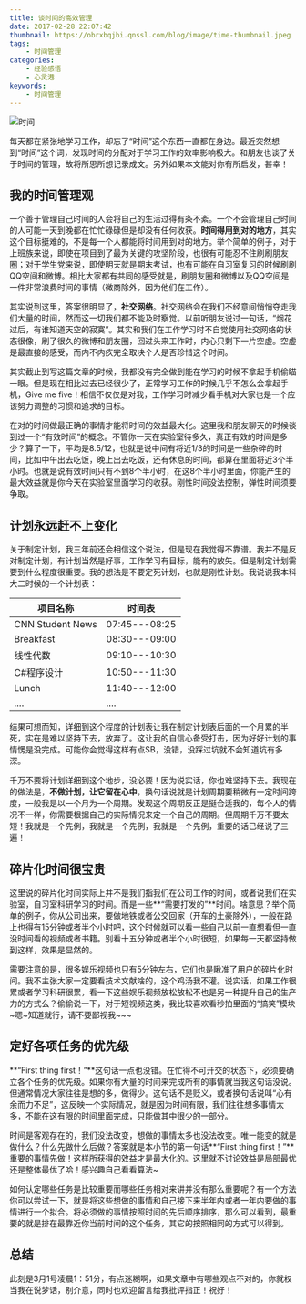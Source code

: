 ```yaml
---
title: 谈时间的高效管理
date: 2017-02-28 22:07:42
thumbnail: https://obrxbqjbi.qnssl.com/blog/image/time-thumbnail.jpeg
tags:
	- 时间管理
categories:
	- 经验感悟
	- 心灵港
keywords:
	- 时间管理
---
```

![时间](https://obrxbqjbi.qnssl.com/blog/image/time-thumbnail.jpeg)

每天都在紧张地学习工作，却忘了“时间”这个东西一直都在身边。最近突然想到“时间”这个词，发现时间的分配对于学习工作的效率影响极大。和朋友也谈了关于时间的管理，故将所思所想记录成文。另外如果本文能对你有所启发，甚幸！

## 我的时间管理观
一个善于管理自己时间的人会将自己的生活过得有条不紊。一个不会管理自己时间的人可能一天到晚都在忙忙碌碌但是却没有任何收获。**时间得用到对的地方**，其实这个目标挺难的，不是每一个人都能将时间用到对的地方。举个简单的例子，对于上班族来说，即使在项目到了最为关键的攻坚阶段，也很有可能忍不住刷刷朋友圈；对于学生党来说，即使明天就是期末考试，也有可能在自习室复习的时候刷刷QQ空间和微博。相比大家都有共同的感受就是，刷朋友圈和微博以及QQ空间是一件非常浪费时间的事情（微商除外，因为他们在工作）。

其实说到这里，答案很明显了，**社交网络**。社交网络会在我们不经意间悄悄夺走我们大量的时间，然而这一切我们都不能及时察觉。以前听朋友说过一句话，“烟花过后，有谁知道天空的寂寞”。其实和我们在工作学习时不自觉使用社交网络的状态很像，刷了很久的微博和朋友圈，回过头来工作时，内心只剩下一片空虚。空虚是最直接的感受，而内不内疚完全取决个人是否珍惜这个时间。

其实截止到写这篇文章的时候，我都没有完全做到能在学习的时候不拿起手机偷瞄一眼。但是现在相比过去已经很少了，正常学习工作的时候几乎不怎么会拿起手机，Give me five！相信不仅仅是对我，工作学习时减少看手机对大家也是一个应该努力调整的习惯和追求的目标。

在对的时间做最正确的事情才能将时间的效益最大化。这里我和朋友聊天的时候谈到过一个“有效时间”的概念。不管你一天在实验室待多久，真正有效的时间是多少？算了一下，平均是8.5/12，也就是说中间有将近1/3的时间是一些杂碎的时间，比如中午出去吃饭，晚上出去吃饭，还有休息的时间，都算在里面将近3个半小时。也就是说有效时间只有不到8个半小时，在这8个半小时里面，你能产生的最大效益就是你今天在实验室里面学习的收获。刚性时间没法控制，弹性时间须要争取。

## 计划永远赶不上变化
关于制定计划，我三年前还会相信这个说法，但是现在我觉得不靠谱。我并不是反对制定计划，有计划当然是好事，工作学习有目标，能有的放矢。但是制定计划需要到什么程度很重要。我的想法是不要定死计划，也就是刚性计划。我说说我本科大二时候的一个计划表：

|项目名称|时间表|
|------|--------------|
|CNN Student News|07:45---08:25|
|Breakfast|08:30---09:00|
|线性代数|09:10---10:30|
|C#程序设计|10:50---11:30|
|Lunch|11:40---12:00|
|....|....|

结果可想而知，详细到这个程度的计划表让我在制定计划表后面的一个月累的半死，实在是难以坚持下去，放弃了。这让我的自信心备受打击，因为好好计划的事情愣是没完成。可能你会觉得这样有点SB，没错，没踩过坑就不会知道坑有多深。

千万不要将计划详细到这个地步，没必要！因为说实话，你也难坚持下去。我现在的做法是，**不做计划，让它留在心中**，换句话说就是计划周期要稍微有一定时间跨度，一般我是以一个月为一个周期。发现这个周期反正是挺合适我的，每个人的情况不一样，你需要根据自己的实际情况来定一个自己的周期。但周期千万不要太短！我就是一个先例，我就是一个先例，我就是一个先例，重要的话已经说了三遍！

## 碎片化时间很宝贵
这里说的碎片化时间实际上并不是我们指我们在公司工作的时间，或者说我们在实验室，自习室科研学习的时间。而是一些**“需要打发的”**时间。啥意思？举个简单的例子，你从公司出来，要做地铁或者公交回家（开车的土豪除外），一般在路上也得有15分钟或者半个小时吧，这个时候就可以看一些自己以前一直想看但一直没时间看的视频或者书籍。别看十五分钟或者半个小时很短，如果每一天都坚持做到这样，效果是显然的。

需要注意的是，很多娱乐视频也只有5分钟左右，它们也是瞅准了用户的碎片化时间。我不主张大家一定要看技术文献啥的，这个鸡汤我不灌。说实话，如果工作很累或者学习科研很累，看一下这些娱乐视频放松放松不也是另一种提升自己的生产力的方式么？偷偷说一下，对于短视频这类，我比较喜欢看秒拍里面的“搞笑”模块~嗯~知道就行，请不要鄙视我~~~

## 定好各项任务的优先级
**“First thing first！”**这句话一点也没错。在忙得不可开交的状态下，必须要确立各个任务的优先级。如果你有大量的时间来完成所有的事情就当我这句话没说。但通常情况大家往往是想的多，做得少。这句话不是贬义，或者换句话说叫“心有余而力不足”，这反映一个实际情况，就是因为时间有限，我们往往想多事情太多，不能在这有限的时间里面完成，只能做其中很少的一部分。

时间是客观存在的，我们没法改变，想做的事情太多也没法改变。唯一能变的就是做什么？什么先做什么后做？答案就是本小节的第一句话**“First thing first！”**重要的事情先做！这样所获得的效益才是最大化的。这里就不讨论效益是局部最优还是整体最优了哈！感兴趣自己看看算法~

如何认定哪些任务是比较重要而哪些任务相对来讲并没有那么重要呢？有一个方法你可以尝试一下，就是将这些想做的事情和自己接下来半年内或者一年内要做的事情进行一个拟合。将必须做的事情按照时间的先后顺序排序，那么可以看到，最重要的就是排在最靠近你当前时间的这个任务，其它的按照相同的方式可以得到。

## 总结
此刻是3月1号凌晨1：51分，有点迷糊啊，如果文章中有哪些观点不对的，你就权当我在说梦话，别介意，同时也欢迎留言给我批评指正！祝好！